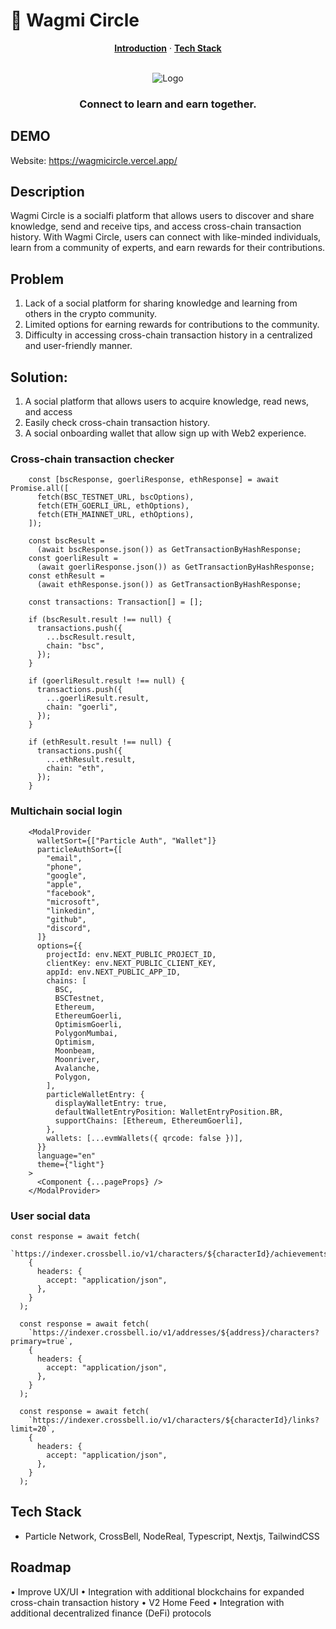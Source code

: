 
# 🤝 Wagmi Circle

<p align="center">
  <a href="#description"><strong>Introduction</strong></a> ·
  <a href="#tech-stack"><strong>Tech Stack</strong></a>
</p>
<br/>

<div align="center">
    <img src="https://github.com/aeither/wagmicircle/assets/36173828/ddd07e72-bc51-461c-a4c5-e4db35f3cbf0" alt="Logo" >

  <h3 align="center">Connect to learn and earn together.</h3>

</div>

## DEMO

Website: https://wagmicircle.vercel.app/

## Description

Wagmi Circle is a socialfi platform that allows users to discover and share knowledge, send and receive tips, and access cross-chain transaction history. With Wagmi Circle, users can connect with like-minded individuals, learn from a community of experts, and earn rewards for their contributions.

## Problem

1.	Lack of a social platform for sharing knowledge and learning from others in the crypto community.
2.	Limited options for earning rewards for contributions to the community.
3.	Difficulty in accessing cross-chain transaction history in a centralized and user-friendly manner.

## Solution:

1.	A social platform that allows users to acquire knowledge, read news, and access 
2.	Easily check cross-chain transaction history.
4.	A social onboarding wallet that allow sign up with Web2 experience.

### Cross-chain transaction checker

```tsx
    const [bscResponse, goerliResponse, ethResponse] = await Promise.all([
      fetch(BSC_TESTNET_URL, bscOptions),
      fetch(ETH_GOERLI_URL, ethOptions),
      fetch(ETH_MAINNET_URL, ethOptions),
    ]);

    const bscResult =
      (await bscResponse.json()) as GetTransactionByHashResponse;
    const goerliResult =
      (await goerliResponse.json()) as GetTransactionByHashResponse;
    const ethResult =
      (await ethResponse.json()) as GetTransactionByHashResponse;

    const transactions: Transaction[] = [];

    if (bscResult.result !== null) {
      transactions.push({
        ...bscResult.result,
        chain: "bsc",
      });
    }

    if (goerliResult.result !== null) {
      transactions.push({
        ...goerliResult.result,
        chain: "goerli",
      });
    }

    if (ethResult.result !== null) {
      transactions.push({
        ...ethResult.result,
        chain: "eth",
      });
    }
```

### Multichain social login

```tsx
    <ModalProvider
      walletSort={["Particle Auth", "Wallet"]}
      particleAuthSort={[
        "email",
        "phone",
        "google",
        "apple",
        "facebook",
        "microsoft",
        "linkedin",
        "github",
        "discord",
      ]}
      options={{
        projectId: env.NEXT_PUBLIC_PROJECT_ID,
        clientKey: env.NEXT_PUBLIC_CLIENT_KEY,
        appId: env.NEXT_PUBLIC_APP_ID,
        chains: [
          BSC,
          BSCTestnet,
          Ethereum,
          EthereumGoerli,
          OptimismGoerli,
          PolygonMumbai,
          Optimism,
          Moonbeam,
          Moonriver,
          Avalanche,
          Polygon,
        ],
        particleWalletEntry: {
          displayWalletEntry: true,
          defaultWalletEntryPosition: WalletEntryPosition.BR,
          supportChains: [Ethereum, EthereumGoerli],
        },
        wallets: [...evmWallets({ qrcode: false })],
      }}
      language="en"
      theme={"light"}
    >
      <Component {...pageProps} />
    </ModalProvider>
```

### User social data

```tsx
const response = await fetch(
    `https://indexer.crossbell.io/v1/characters/${characterId}/achievements`,
    {
      headers: {
        accept: "application/json",
      },
    }
  );
  
  const response = await fetch(
    `https://indexer.crossbell.io/v1/addresses/${address}/characters?primary=true`,
    {
      headers: {
        accept: "application/json",
      },
    }
  );

  const response = await fetch(
    `https://indexer.crossbell.io/v1/characters/${characterId}/links?limit=20`,
    {
      headers: {
        accept: "application/json",
      },
    }
  );
```

## Tech Stack

- Particle Network, CrossBell, NodeReal, Typescript, Nextjs, TailwindCSS

## Roadmap
•	Improve UX/UI
•	Integration with additional blockchains for expanded cross-chain transaction history
•	V2 Home Feed
•	Integration with additional decentralized finance (DeFi) protocols
